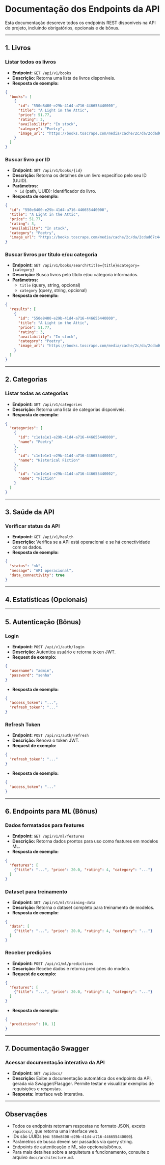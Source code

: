 # Documentação dos Endpoints da API

Esta documentação descreve todos os endpoints REST disponíveis na API do projeto, incluindo obrigatórios, opcionais e de bônus.

---

## 1. Livros

### Listar todos os livros
- **Endpoint:** `GET /api/v1/books`
- **Descrição:** Retorna uma lista de livros disponíveis.
- **Resposta de exemplo:**
```json
{
  "books": [
    {
      "id": "550e8400-e29b-41d4-a716-446655440000",
      "title": "A Light in the Attic",
      "price": 51.77,
      "rating": 3,
      "availability": "In stock",
      "category": "Poetry",
      "image_url": "https://books.toscrape.com/media/cache/2c/da/2cdad67c44b002e7ead0cc35693c0e8b.jpg"
    }
  ]
}
```

### Buscar livro por ID
- **Endpoint:** `GET /api/v1/books/{id}`
- **Descrição:** Retorna os detalhes de um livro específico pelo seu ID (UUID).
- **Parâmetros:**
  - `id` (path, UUID): Identificador do livro.
- **Resposta de exemplo:**
```json
{
  "id": "550e8400-e29b-41d4-a716-446655440000",
  "title": "A Light in the Attic",
  "price": 51.77,
  "rating": 3,
  "availability": "In stock",
  "category": "Poetry",
  "image_url": "https://books.toscrape.com/media/cache/2c/da/2cdad67c44b002e7ead0cc35693c0e8b.jpg"
}
```

### Buscar livros por título e/ou categoria
- **Endpoint:** `GET /api/v1/books/search?title={title}&category={category}`
- **Descrição:** Busca livros pelo título e/ou categoria informados.
- **Parâmetros:**
  - `title` (query, string, opcional)
  - `category` (query, string, opcional)
- **Resposta de exemplo:**
```json
{
  "results": [
    {
      "id": "550e8400-e29b-41d4-a716-446655440000",
      "title": "A Light in the Attic",
      "price": 51.77,
      "rating": 3,
      "availability": "In stock",
      "category": "Poetry",
      "image_url": "https://books.toscrape.com/media/cache/2c/da/2cdad67c44b002e7ead0cc35693c0e8b.jpg"
    }
  ]
}
```

---

## 2. Categorias

### Listar todas as categorias
- **Endpoint:** `GET /api/v1/categories`
- **Descrição:** Retorna uma lista de categorias disponíveis.
- **Resposta de exemplo:**
```json
{
  "categories": [
    {
      "id": "c1e1e1e1-e29b-41d4-a716-446655440000",
      "name": "Poetry"
    },
    {
      "id": "c1e1e1e1-e29b-41d4-a716-446655440001",
      "name": "Historical Fiction"
    },
    {
      "id": "c1e1e1e1-e29b-41d4-a716-446655440002",
      "name": "Fiction"
    }
  ]
}
```

---

## 3. Saúde da API

### Verificar status da API
- **Endpoint:** `GET /api/v1/health`
- **Descrição:** Verifica se a API está operacional e se há conectividade com os dados.
- **Resposta de exemplo:**
```json
{
  "status": "ok",
  "message": "API operacional",
  "data_connectivity": true
}
```

---

## 4. Estatísticas (Opcionais)


---

## 5. Autenticação (Bônus)

### Login
- **Endpoint:** `POST /api/v1/auth/login`
- **Descrição:** Autentica usuário e retorna token JWT.
- **Request de exemplo:**
```json
{
  "username": "admin",
  "password": "senha"
}
```
- **Resposta de exemplo:**
```json
{
  "access_token": "...",
  "refresh_token": "..."
}
```

### Refresh Token
- **Endpoint:** `POST /api/v1/auth/refresh`
- **Descrição:** Renova o token JWT.
- **Request de exemplo:**
```json
{
  "refresh_token": "..."
}
```
- **Resposta de exemplo:**
```json
{
  "access_token": "..."
}
```

---

## 6. Endpoints para ML (Bônus)

### Dados formatados para features
- **Endpoint:** `GET /api/v1/ml/features`
- **Descrição:** Retorna dados prontos para uso como features em modelos ML.
- **Resposta de exemplo:**
```json
{
  "features": [
    {"title": "...", "price": 20.0, "rating": 4, "category": "..."}
  ]
}
```

### Dataset para treinamento
- **Endpoint:** `GET /api/v1/ml/training-data`
- **Descrição:** Retorna o dataset completo para treinamento de modelos.
- **Resposta de exemplo:**
```json
{
  "data": [
    {"title": "...", "price": 20.0, "rating": 4, "category": "..."}
  ]
}
```

### Receber predições
- **Endpoint:** `POST /api/v1/ml/predictions`
- **Descrição:** Recebe dados e retorna predições do modelo.
- **Request de exemplo:**
```json
{
  "features": [
    {"title": "...", "price": 20.0, "rating": 4, "category": "..."}
  ]
}
```
- **Resposta de exemplo:**
```json
{
  "predictions": [0, 1]
}
```

---

## 7. Documentação Swagger

### Acessar documentação interativa da API
- **Endpoint:** `GET /apidocs/`
- **Descrição:** Exibe a documentação automática dos endpoints da API, gerada via Swagger/Flasgger. Permite testar e visualizar exemplos de requisições e respostas.
- **Resposta:** Interface web interativa.

---

## Observações
- Todos os endpoints retornam respostas no formato JSON, exceto `/apidocs/`, que retorna uma interface web.
- IDs são UUIDs (ex: `550e8400-e29b-41d4-a716-446655440000`).
- Parâmetros de busca devem ser passados via query string.
- Endpoints de autenticação e ML são opcionais/bônus.
- Para mais detalhes sobre a arquitetura e funcionamento, consulte o arquivo `docs/architecture.md`.
